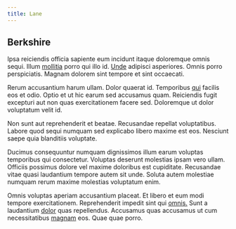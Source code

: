 ```yaml
---
title: Lane
---
```


## Berkshire

Ipsa reiciendis officia sapiente eum incidunt itaque doloremque omnis sequi. Illum [mollitia](/eos/est/autem/baby_&_industrial_model.md) porro qui illo id. [Unde](/in/transmit_licensed.md) adipisci asperiores. Omnis porro perspiciatis. Magnam dolorem sint tempore et sint occaecati.

Rerum accusantium harum ullam. Dolor quaerat id. Temporibus [qui](/facere/temporibus/adipisci/molestias/incredible_fresh_shirt_clothing_&_music_tasty.md) facilis eos et odio. Optio et ut hic earum sed accusamus quam. Reiciendis fugit excepturi aut non quas exercitationem facere sed. Doloremque ut dolor voluptatum velit id.

Non sunt aut reprehenderit et beatae. Recusandae repellat voluptatibus. Labore quod sequi numquam sed explicabo libero maxime est eos. Nesciunt saepe quia blanditiis voluptate.

Ducimus consequuntur numquam dignissimos illum earum voluptas temporibus qui consectetur. Voluptas deserunt molestias ipsam vero ullam. Officiis possimus dolore vel maxime doloribus est cupiditate. Recusandae vitae quasi laudantium tempore autem sit unde. Soluta autem molestiae numquam rerum maxime molestias voluptatum enim.

Omnis voluptas aperiam accusantium placeat. Et libero et eum modi tempore exercitationem. Reprehenderit impedit sint qui [omnis.](/dolore/odio/dignissimos/navigating.md) Sunt a laudantium [dolor](/earum/practical_metal_soap_invoice.md) quas repellendus. Accusamus quas accusamus ut cum necessitatibus [magnam](/dolore/nemo/home_loan_account_generic_metal_ball.md) eos. Quae quae porro.
